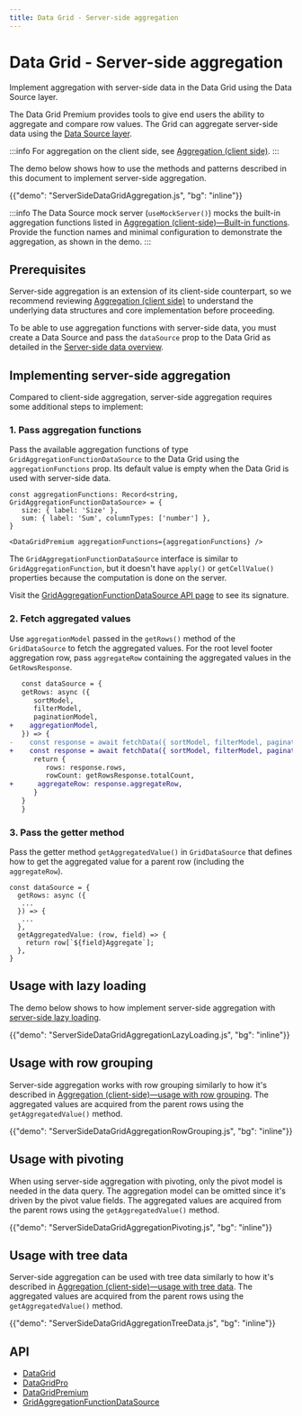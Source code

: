 ```yaml
---
title: Data Grid - Server-side aggregation
---
```


# Data Grid - Server-side aggregation [<span class="plan-premium"></span>](/x/introduction/licensing/#premium-plan 'Premium plan')

<p class="description">Implement aggregation with server-side data in the Data Grid using the Data Source layer.</p>

The Data Grid Premium provides tools to give end users the ability to aggregate and compare row values.
The Grid can aggregate server-side data using the [Data Source layer](/x/react-data-grid/server-side-data/#the-solution-the-data-source-layer).

:::info
For aggregation on the client side, see [Aggregation (client side)](/x/react-data-grid/aggregation/).
:::

The demo below shows how to use the methods and patterns described in this document to implement server-side aggregation.

{{"demo": "ServerSideDataGridAggregation.js", "bg": "inline"}}

:::info
The Data Source mock server (`useMockServer()`) mocks the built-in aggregation functions listed in [Aggregation (client-side)—Built-in functions](/x/react-data-grid/aggregation/#built-in-functions).
Provide the function names and minimal configuration to demonstrate the aggregation, as shown in the demo.
:::

## Prerequisites

Server-side aggregation is an extension of its client-side counterpart, so we recommend reviewing [Aggregation (client side)](/x/react-data-grid/aggregation/) to understand the underlying data structures and core implementation before proceeding.

To be able to use aggregation functions with server-side data, you must create a Data Source and pass the `dataSource` prop to the Data Grid as detailed in the [Server-side data overview](/x/react-data-grid/server-side-data/).

## Implementing server-side aggregation

Compared to client-side aggregation, server-side aggregation requires some additional steps to implement:

### 1. Pass aggregation functions

Pass the available aggregation functions of type `GridAggregationFunctionDataSource` to the Data Grid using the `aggregationFunctions` prop.
Its default value is empty when the Data Grid is used with server-side data.

```tsx
const aggregationFunctions: Record<string, GridAggregationFunctionDataSource> = {
   size: { label: 'Size' },
   sum: { label: 'Sum', columnTypes: ['number'] },
}

<DataGridPremium aggregationFunctions={aggregationFunctions} />
```

The `GridAggregationFunctionDataSource` interface is similar to `GridAggregationFunction`, but it doesn't have `apply()` or `getCellValue()` properties because the computation is done on the server.

Visit the [GridAggregationFunctionDataSource API page](/x/api/data-grid/grid-aggregation-function-data-source/) to see its signature.

### 2. Fetch aggregated values

Use `aggregationModel` passed in the `getRows()` method of the `GridDataSource` to fetch the aggregated values.
For the root level footer aggregation row, pass `aggregateRow` containing the aggregated values in the `GetRowsResponse`.

```diff
   const dataSource = {
   getRows: async ({
      sortModel,
      filterModel,
      paginationModel,
+    aggregationModel,
   }) => {
-    const response = await fetchData({ sortModel, filterModel, paginationModel });
+    const response = await fetchData({ sortModel, filterModel, paginationModel, aggregationModel });
      return {
         rows: response.rows,
         rowCount: getRowsResponse.totalCount,
+      aggregateRow: response.aggregateRow,
      }
   }
   }
```

### 3. Pass the getter method

Pass the getter method `getAggregatedValue()` in `GridDataSource` that defines how to get the aggregated value for a parent row (including the `aggregateRow`).

```tsx
const dataSource = {
  getRows: async ({
   ...
  }) => {
   ...
  },
  getAggregatedValue: (row, field) => {
    return row[`${field}Aggregate`];
  },
}
```

## Usage with lazy loading

The demo below shows to how implement server-side aggregation with [server-side lazy loading](/x/react-data-grid/server-side-data/lazy-loading/).

{{"demo": "ServerSideDataGridAggregationLazyLoading.js", "bg": "inline"}}

## Usage with row grouping

Server-side aggregation works with row grouping similarly to how it's described in [Aggregation (client-side)—usage with row grouping](/x/react-data-grid/aggregation/#usage-with-row-grouping).
The aggregated values are acquired from the parent rows using the `getAggregatedValue()` method.

{{"demo": "ServerSideDataGridAggregationRowGrouping.js", "bg": "inline"}}

## Usage with pivoting

When using server-side aggregation with pivoting, only the pivot model is needed in the data query.
The aggregation model can be omitted since it's driven by the pivot value fields.
The aggregated values are acquired from the parent rows using the `getAggregatedValue()` method.

{{"demo": "ServerSideDataGridAggregationPivoting.js", "bg": "inline"}}

## Usage with tree data

Server-side aggregation can be used with tree data similarly to how it's described in [Aggregation (client-side)—usage with tree data](/x/react-data-grid/aggregation/#usage-with-tree-data).
The aggregated values are acquired from the parent rows using the `getAggregatedValue()` method.

{{"demo": "ServerSideDataGridAggregationTreeData.js", "bg": "inline"}}

## API

- [DataGrid](/x/api/data-grid/data-grid/)
- [DataGridPro](/x/api/data-grid/data-grid-pro/)
- [DataGridPremium](/x/api/data-grid/data-grid-premium/)
- [GridAggregationFunctionDataSource](/x/api/data-grid/grid-aggregation-function-data-source/)

